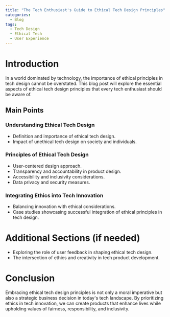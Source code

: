 ```yaml
---
title: "The Tech Enthusiast's Guide to Ethical Tech Design Principles"
categories:
  - Blog
tags:
  - Tech Design
  - Ethical Tech
  - User Experience
---
```


# Introduction
In a world dominated by technology, the importance of ethical principles in tech design cannot be overstated. This blog post will explore the essential aspects of ethical tech design principles that every tech enthusiast should be aware of.

## Main Points
### Understanding Ethical Tech Design
- Definition and importance of ethical tech design.
- Impact of unethical tech design on society and individuals.

### Principles of Ethical Tech Design
- User-centered design approach.
- Transparency and accountability in product design.
- Accessibility and inclusivity considerations.
- Data privacy and security measures.

### Integrating Ethics into Tech Innovation
- Balancing innovation with ethical considerations.
- Case studies showcasing successful integration of ethical principles in tech design.

# Additional Sections (if needed)
- Exploring the role of user feedback in shaping ethical tech design.
- The intersection of ethics and creativity in tech product development.

# Conclusion
Embracing ethical tech design principles is not only a moral imperative but also a strategic business decision in today's tech landscape. By prioritizing ethics in tech innovation, we can create products that enhance lives while upholding values of fairness, responsibility, and inclusivity.